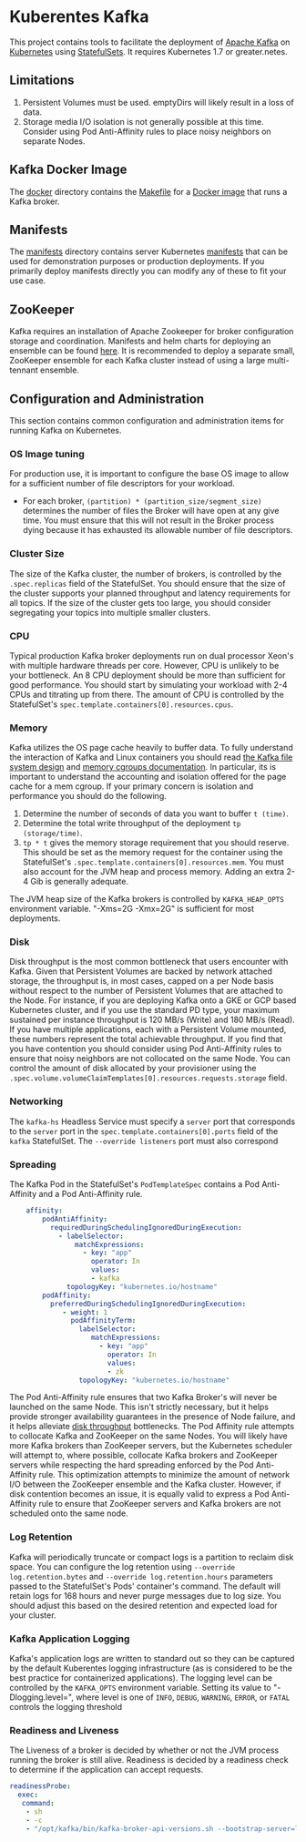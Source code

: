 # Kuberentes Kafka
This project contains tools to facilitate the deployment of 
[Apache Kafka](https://kafka.apache.org/) on 
[Kubernetes](http://kubernetes.io/) using 
[StatefulSets](https://kubernetes.io/docs/concepts/workloads/controllers/statefulset/). 
It requires Kubernetes 1.7 or greater.netes.

## Limitations
1. Persistent Volumes must be used. emptyDirs will likely result in a loss of data.
1. Storage media I/O isolation is not generally possible at this time. Consider using Pod Anti-Affinity rules to place 
noisy neighbors on separate Nodes.

## Kafka Docker Image 
The [docker](/docker) directory contains the [Makefile](/docker/Makefile) for a [Docker image](/docker/Dockerfile) that 
runs a Kafka broker.

## Manifests
The [manifests](/manifests) directory contains server Kubernetes [manifests](/manifests/README.md) that can be used for 
demonstration purposes or production deployments. If you primarily deploy manifests directly you can modify any of 
these to fit your use case.

## ZooKeeper
Kafka requires an installation of Apache Zookeeper for broker configuration storage and coordination. Manifests and 
helm charts for deploying an ensemble can be found [here](https://github.com/kow3ns/kubernetes-zookeeper). It is 
recommended to deploy a separate small, ZooKeeper ensemble for each Kafka cluster instead of using a large 
multi-tennant ensemble.

## Configuration and Administration
This section contains common configuration and administration items for running Kafka on Kubernetes.

### OS Image tuning
For production use, it is important to configure the base OS image to allow for a sufficient number of file 
descriptors for your workload. 

- For each broker, `(partition) * (partition_size/segment_size)` determines the number of files the Broker will have 
open at any give time. You must ensure that this will not result in the Broker process dying because it has exhausted 
its allowable number of file descriptors.

### Cluster Size
The size of the Kafka cluster, the number of brokers, is controlled by the `.spec.replicas` field of the StatefulSet. 
You should ensure that the size of the cluster supports your planned throughput and latency requirements for all topics.
If the size of the cluster gets too large, you should consider segregating your topics into multiple smaller clusters.

### CPU
Typical production Kafka broker deployments run on dual processor Xeon's with multiple hardware threads per core. 
However, CPU is unlikely to be your bottleneck. An 8 CPU deployment should be more than sufficient for good 
performance. You should start by simulating your workload with 2-4 CPUs and titrating up from there. The amount of 
CPU is controlled by the StatefulSet's `spec.template.containers[0].resources.cpus`.

### Memory
Kafka utilizes the OS page cache heavily to buffer data. To fully understand the interaction of Kafka and Linux 
containers you should read [the Kafka file system design](https://kafka.apache.org/documentation/#design_filesystem) 
and [memory cgroups documentation](https://www.kernel.org/doc/Documentation/cgroup-v1/memory.txt). 
In particular, its is important to understand the accounting and isolation offered for the page cache for a mem cgroup. 
If your primary concern is isolation and performance you should do the following.

1. Determine the number of seconds of data you want to buffer `t (time)`.
1. Determine the total write throughput of the deployment `tp (storage/time)`. 
1. `tp * t` gives the memory storage requirement that you should reserve. This 
should be set as the memory request for the container using the StatefulSet's `.spec.template.containers[0].resources.mem`. 
You must also account for the JVM heap and process memory. Adding an extra 2-4 Gib is generally adequate.

The JVM heap size of the Kafka brokers is controlled by `KAFKA_HEAP_OPTS` environment variable. "-Xms=2G -Xmx=2G" is 
sufficient for most deployments.

### Disk
Disk throughput is the most common bottleneck that users encounter with Kafka. Given that Persistent Volumes are backed 
by network attached storage, the throughput is, in most cases, capped on a per Node basis without respect to the 
number of Persistent Volumes that are attached to the Node. For instance, if you are deploying Kafka onto a GKE or GCP 
based Kubernetes cluster, and if you use the standard PD type, your maximum sustained per instance throughput is 
120 MB/s (Write) and 180 MB/s (Read). If you have multiple applications, each with a Persistent Volume mounted, these 
numbers represent the total achievable throughput. If you find that you have contention you should consider using 
Pod Anti-Affinity rules to ensure that noisy neighbors are not collocated on the same Node. You can control the amount 
of disk allocated by your provisioner using the `.spec.volume.volumeClaimTemplates[0].resources.requests.storage` field.

### Networking
The `kafka-hs` Headless Service must specify a `server` port that corresponds to the `server` port in the 
`spec.template.containers[0].ports` field of the `kafka` StatefulSet. The `--override listeners` port must also 
correspond 

### Spreading
The Kafka Pod in the StatefulSet's `PodTemplateSpec` contains a Pod Anti-Affinity
and a Pod Anti-Affinity rule.

```yaml
    affinity:
        podAntiAffinity:
          requiredDuringSchedulingIgnoredDuringExecution:
            - labelSelector:
                matchExpressions:
                  - key: "app"
                    operator: In
                    values: 
                    - kafka
              topologyKey: "kubernetes.io/hostname"
        podAffinity:
          preferredDuringSchedulingIgnoredDuringExecution:
             - weight: 1
               podAffinityTerm:
                 labelSelector:
                    matchExpressions:
                      - key: "app"
                        operator: In
                        values: 
                        - zk
                 topologyKey: "kubernetes.io/hostname"
```

The Pod Anti-Affinity rule ensures that two Kafka Broker's will never be launched on the same Node. This isn't strictly 
necessary, but it helps provide stronger availability guarantees in the presence of Node failure, and it helps 
alleviate [disk throughput](#disk) bottlenecks.
The Pod Affinity rule attempts to collocate Kafka and ZooKeeper on the same Nodes. You will likely have more Kafka 
brokers than ZooKeeper servers, but the Kubernetes scheduler will attempt to, where possible, collocate Kafka brokers 
and ZooKeeper servers while respecting the hard spreading enforced by the Pod Anti-Affinity rule. This optimization 
attempts to minimize the amount of network I/O between the ZooKeeper ensemble and the Kafka cluster. However, if 
disk contention becomes an issue, it is equally valid to express a Pod Anti-Affinity rule to ensure that ZooKeeper 
servers and Kafka brokers are not scheduled onto the same node.

### Log Retention
Kafka will periodically truncate or compact logs is a partition to reclaim disk space. You can configure the log 
retention using `--override log.retention.bytes` and `--override log.retention.hours` parameters passed to the 
StatefulSet's Pods' container's command. The default will retain logs for 168 hours and never purge messages due to 
log size. You should adjust this based on the desired retention and expected load for your cluster.

### Kafka Application Logging
Kafka's application logs are written to standard out so they can be captured by the default Kuberentes logging 
infrastructure (as is considered to be the best practice for containerized applications). The logging level can be 
controlled by the `KAFKA_OPTS` environment variable. Setting its value to  "-Dlogging.level=<level>", where level is 
one of `INFO`, `DEBUG`, `WARNING`, `ERROR`, or `FATAL` controls the logging threshold

### Readiness and Liveness
The Liveness of a broker is decided by whether or not the JVM process running the broker is still alive. Readiness is 
decided by a readiness check to determine if the application can accept requests.

```yaml 
readinessProbe:
  exec:
   command:
    - sh
    - -c
    - "/opt/kafka/bin/kafka-broker-api-versions.sh --bootstrap-server=localhost:9093"
```